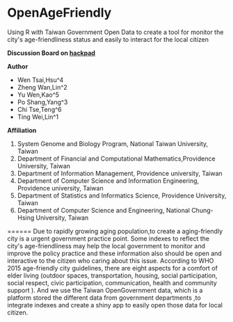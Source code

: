 # OpenAgeFriendly
Using R with Taiwan Government Open Data to create a tool   for monitor the city's age-friendliness status and easily to interact for the local citizen

**Discussion Board on [hackpad](https://dsp.hackpad.com/ivLa4Zookfn)**

**Author**
- Wen Tsai,Hsu^4
- Zheng Wan,Lin^2
- Yu Wen,Kao^5
- Po Shang,Yang^3
- Chi Tse,Teng^6
- Ting Wei,Lin^1

**Affiliation**
1. System Genome and Biology Program, National Taiwan University, Taiwan
2. Department of Financial and Computational Mathematics,Providence University, Taiwan
3. Department of Information Management, Providence university, Taiwan
4. Department of Computer Science and Information Engineering, Providence university, Taiwan
5. Department of Statistics and Informatics Science, Providence University, Taiwan
6. Department of Computer Science and Engineering, National Chung-Hsing University, Taiwan

======
Due to rapidly growing aging population,to create a aging-friendly city is a urgent government practice point. Some indexes to reflect the city's age-friendliness may help the local government to monitor and improve the policy practice and these information also should be open and interactive to the citizen who caring about this issue. According to WHO 2015 age-friendly city guidelines, there are eight aspects for a comfort of elder living (outdoor spaces, transportation, housing, social participation, social respect, civic participation, communication, health and community support ). And we use the Taiwan OpenGovernment data, which is a platform stored the different data from government departments ,to integrate indexes and create a shiny app to easily open those data for local citizen.
